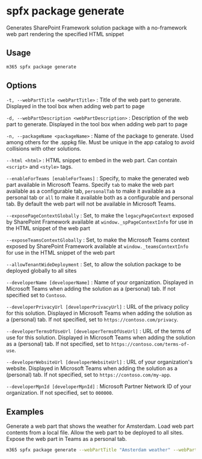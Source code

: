 # spfx package generate

Generates SharePoint Framework solution package with a no-framework web part rendering the specified HTML snippet

## Usage

```sh
m365 spfx package generate
```

## Options

`-t, --webPartTitle <webPartTitle>`
: Title of the web part to generate. Displayed in the tool box when adding web part to page

`-d, --webPartDescription <webPartDescription>`
: Description of the web part to generate. Displayed in the tool box when adding web part to page

`-n, --packageName <packageName>`
: Name of the package to generate. Used among others for the .sppkg file. Must be unique in the app catalog to avoid collisions with other solutions.

`--html <html>`
: HTML snippet to embed in the web part. Can contain `<script>` and `<style>` tags.

`--enableForTeams [enableForTeams]`
: Specify, to make the generated web part available in Microsoft Teams. Specify `tab` to make the web part available as a configurable tab, `personalTab` to make it available as a personal tab or `all` to make it available both as a configurable and personal tab. By default the web part will not be available in Microsoft Teams.

`--exposePageContextGlobally`
: Set, to make the `legacyPageContext` exposed by SharePoint Framework available at `window._spPageContextInfo` for use in the HTML snippet of the web part

`--exposeTeamsContextGlobally`
: Set, to make the Microsoft Teams context exposed by SharePoint Framework available at `window._teamsContextInfo` for use in the HTML snippet of the web part

`--allowTenantWideDeployment`
: Set, to allow the solution package to be deployed globally to all sites

`--developerName [developerName]`
: Name of your organization. Displayed in Microsoft Teams when adding the solution as a (personal) tab. If not specified set to `Contoso`.

`--developerPrivacyUrl [developerPrivacyUrl]`
: URL of the privacy policy for this solution. Displayed in Microsoft Teams when adding the solution as a (personal) tab. If not specified, set to `https://contoso.com/privacy`.

`--developerTermsOfUseUrl [developerTermsOfUseUrl]`
: URL of the terms of use for this solution. Displayed in Microsoft Teams when adding the solution as a (personal) tab. If not specified, set to `https://contoso.com/terms-of-use`.

`--developerWebsiteUrl [developerWebsiteUrl]`
: URL of your organization's website. Displayed in Microsoft Teams when adding the solution as a (personal) tab. If not specified, set to `https://contoso.com/my-app`.

`--developerMpnId [developerMpnId]`
: Microsoft Partner Network ID of your organization. If not specified, set to `000000`.

## Examples

Generate a web part that shows the weather for Amsterdam. Load web part contents from a local file. Allow the web part to be deployed to all sites. Expose the web part in Teams as a personal tab.

```sh
m365 spfx package generate --webPartTitle "Amsterdam weather" --webPartDescription "Shows weather in Amsterdam" --packageName amsterdam-weather --html `@amsterdam-weather.html --allowTenantWideDeployment --enableForTeams all
```
